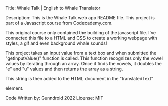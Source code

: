 Title: Whale Talk | English to Whale Translator

Description: This is the Whale Talk web app README file.
This project is part of a Javascript course from Codecademy.com.

This original course only contained the building of the javascript file. I've connected this file to a HTML and CSS to create a working webpage with styles, a gif and even background whale sounds!

This project takes an input value from a text box and when submitted the "getInputValue()" function is called. This function recognizes only the vowel values by iterating through an array. Once it finds the vowels, it doubles the "e" and "u" values and then returns the array as a string.

This string is then added to the HTML document in the "translatedText" <p> element.

Code Written by: Gunndroid 2022
License: MIT
